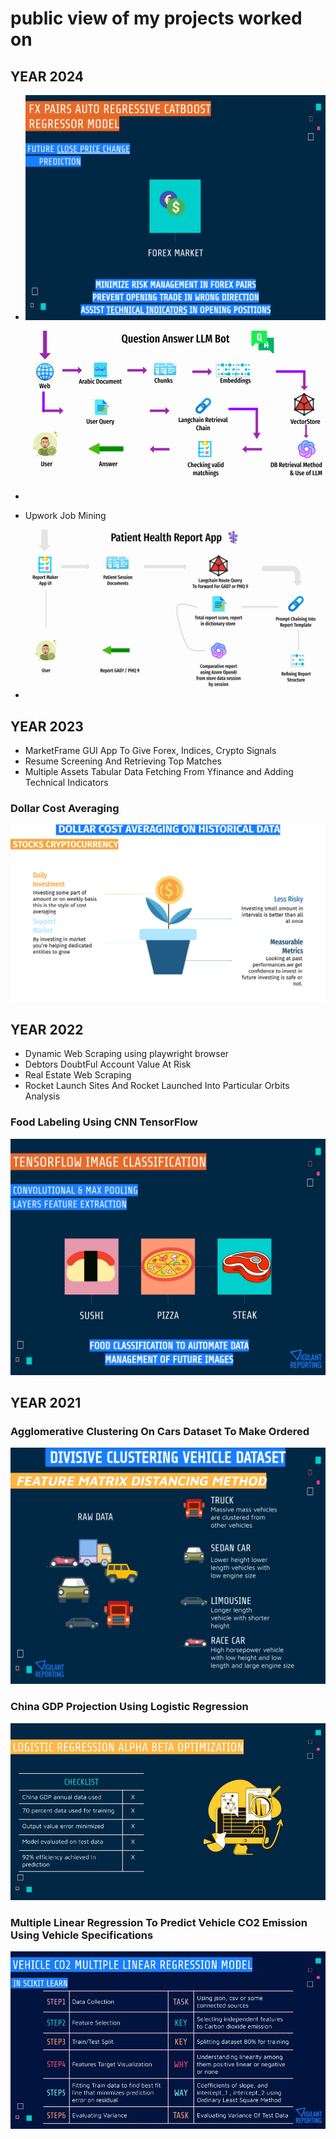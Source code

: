 # public view of my projects worked on


## YEAR 2024

* ![Future Day Price Change Prediction Using CatBoost Hyperparameter Optimization](https://raw.githubusercontent.com/Aliyansayz/public/refs/heads/main/portfolio/projects_preview/Fx%20Next%20Day%20Price%20Change%20Model.png)

* ![Multilingual Chatbot](https://raw.githubusercontent.com/Aliyansayz/public/refs/heads/main/portfolio/projects_preview/multilingual%20chatbot%20using%20multilingual%20embedding.png) 

* Upwork Job Mining
* ![Patient Health Report Maker AI App](https://github.com/Aliyansayz/public/blob/main/portfolio/projects_preview/Patient%20Health%20Report%20App.jpg)



## YEAR 2023

* MarketFrame GUI App To Give Forex, Indices, Crypto Signals 
* Resume Screening And Retrieving Top Matches
* Multiple Assets Tabular Data Fetching From Yfinance and Adding Technical Indicators

### Dollar Cost Averaging

  ![Dollar Cost Averaging](https://raw.githubusercontent.com/Aliyansayz/public/refs/heads/main/portfolio/projects_preview/DOLLAR%20COST%20AVERAGING%20ON%20HISTORICAL%20DATA.png)



## YEAR 2022

* Dynamic Web Scraping using playwright browser
* Debtors DoubtFul Account Value At Risk
* Real Estate Web Scraping
* Rocket Launch Sites And Rocket Launched Into Particular Orbits Analysis

### Food Labeling Using CNN TensorFlow 
![Food Labeling Using Multi Layer Precptron - using Convoloutional Neural Network](https://raw.githubusercontent.com/Aliyansayz/public/refs/heads/main/portfolio/projects_preview/tensorflow%20image%20classification%20model%20on%20food%20images.jpg)



## YEAR 2021

### Agglomerative Clustering On Cars Dataset To Make Ordered

![Agglomerative Clustering few close members to few close groups ](https://raw.githubusercontent.com/Aliyansayz/public/refs/heads/main/portfolio/projects_preview/Clustering%20Of%20Raw%20Vehicle%20Data%20Into%20Category%20Wise.png)

### China GDP Projection Using Logistic Regression

![China GDP Projection Using Past Data With Scipy Optimizers And Logistic Function Alpha Beta](https://github.com/Aliyansayz/public/blob/main/portfolio/projects_preview/China%20GDP%20Logistic%20Regression.jpg)

### Multiple Linear Regression To Predict Vehicle CO2 Emission Using Vehicle Specifications

![Multiple Linear Regression To Predict Vehicle CO2 Emission Using Vehicle Specifications](https://raw.githubusercontent.com/Aliyansayz/public/refs/heads/main/portfolio/projects_preview/Multiple%20Linear%20Regression%20CO2%20Emission%202021.jpg)
